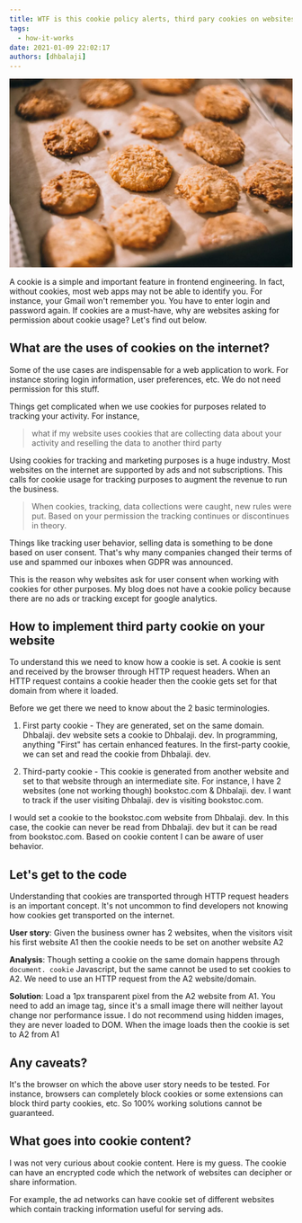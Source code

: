```yaml
---
title: WTF is this cookie policy alerts, third pary cookies on websites, etc
tags:
  - how-it-works
date: 2021-01-09 22:02:17
authors: [dhbalaji]
---
```


![website cookies](./assets/website-cookies.webp)

A cookie is a simple and important feature in frontend engineering. In fact, without cookies, most web apps may not be able to identify you. For instance, your Gmail won't remember you. You have to enter login and password again. If cookies are a must-have, why are websites asking for permission about cookie usage? Let's find out below.

<!-- truncate -->
 
## What are the uses of cookies on the internet?

Some of the use cases are indispensable for a web application to work. For instance storing login information, user preferences, etc. We do not need permission for this stuff.

Things get complicated when we use cookies for purposes related to tracking your activity. For instance,
 
 > what if my website uses cookies that are collecting data about your activity and reselling the data to another third party

Using cookies for tracking and marketing purposes is a huge industry. Most websites on the internet are supported by ads and not subscriptions. This calls for cookie usage for tracking purposes to augment the revenue to run the business.

> When cookies, tracking, data collections were caught, new rules were put. Based on your permission the tracking continues or discontinues in theory.

Things like tracking user behavior, selling data is something to be done based on user consent. That's why many companies changed their terms of use and spammed our inboxes when GDPR was announced.

This is the reason why websites ask for user consent when working with cookies for other purposes. My blog does not have a cookie policy because there are no ads or tracking except for google analytics.

## How to implement third party cookie on your website

To understand this we need to know how a cookie is set. A cookie is sent and received by the browser through HTTP request headers. When an HTTP request contains a cookie header then the cookie gets set for that domain from where it loaded.

Before we get there we need to know about the 2 basic terminologies.

1. First party cookie - They are generated, set on the same domain. Dhbalaji. dev website sets a cookie to Dhbalaji. dev. In programming, anything "First" has certain enhanced features. In the first-party cookie, we can set and read the cookie from Dhbalaji. dev.

2. Third-party cookie - This cookie is generated from another website and set to that website through an intermediate site. For instance, I have 2 websites (one not working though) bookstoc.com & Dhbalaji. dev. I want to track if the user visiting Dhbalaji. dev is visiting bookstoc.com. 

I would set a cookie to the bookstoc.com website from Dhbalaji. dev. In this case, the cookie can never be read from Dhbalaji. dev but it can be read from bookstoc.com. Based on cookie content I can be aware of user behavior.

## Let's get to the code

Understanding that cookies are transported through HTTP request headers is an important concept. It's not uncommon to find developers not knowing how cookies get transported on the internet.

**User story**: Given the business owner has 2 websites, when the visitors visit his first website A1 then the cookie needs to be set on another website A2

**Analysis**: Though setting a cookie on the same domain happens through `document. cookie` Javascript, but the same cannot be used to set cookies to A2. We need to use an HTTP request from the A2 website/domain.

**Solution**: Load a 1px transparent pixel from the A2 website from A1. You need to add an image tag, since it's a small image there will neither layout change nor performance issue. I do not recommend using hidden images, they are never loaded to DOM. When the image loads then the cookie is set to A2 from A1

## Any caveats?

It's the browser on which the above user story needs to be tested. For instance, browsers can completely block cookies or some extensions can block third party cookies, etc. So 100% working solutions cannot be guaranteed.

## What goes into cookie content?

I was not very curious about cookie content. Here is my guess. The cookie can have an encrypted code which the network of websites can decipher or share information.

For example, the ad networks can have cookie set of different websites which contain tracking information useful for serving ads.
